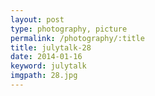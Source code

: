 ```yaml
---
layout: post
type: photography, picture
permalink: /photography/:title
title: julytalk-28
date: 2014-01-16
keyword: julytalk
imgpath: 28.jpg
---
```



